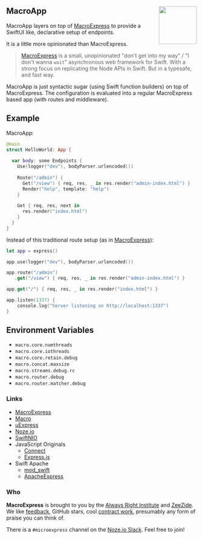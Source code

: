 <h2>MacroApp
  <img src="http://zeezide.com/img/macro/MacroExpressIcon128.png"
       align="right" width="100" height="100" />
</h2>

MacroApp layers on top of 
[MacroExpress](https://github.com/Macro-swift/MacroExpress/)
to provide a SwiftUI like, declarative setup of endpoints.

It is a little more opinionated than MacroExpress.

> [MacroExpress](https://github.com/Macro-swift/MacroExpress/)
> is a small, unopinionated "don't get into my way" / "I don't wanna `wait`" 
> asynchronous web framework for Swift.
> With a strong focus on replicating the Node APIs in Swift.
> But in a typesafe, and fast way.

MacroApp is just syntactic sugar (using Swift function builders) on top of
MacroExpress. The configuration is evaluated into a regular MacroExpress
based app (with routes and middleware).

## Example

MacroApp:

```swift
@main
struct HelloWorld: App {
  
  var body: some Endpoints {
    Use(logger("dev"), bodyParser.urlencoded())
          
    Route("/admin") {
      Get("/view") { req, res, _ in res.render("admin-index.html") }
      Render("help", template: "help")
    }
      
    Get { req, res, next in
      res.render("index.html")
    }
  }
}
```

Instead of this traditional route setup (as in [MacroExpress](https://github.com/Macro-swift/MacroExpress/)):

```swift
let app = express()

app.use(logger("dev"), bodyParser.urlencoded())

app.route("/admin")
   .get("/view") { req, res, _ in res.render("admin-index.html") }

app.get("/") { req, res, _ in res.render("index.html") }

app.listen(1337) {
    console.log("Server listening on http://localhost:1337")
}
```


## Environment Variables

- `macro.core.numthreads`
- `macro.core.iothreads`
- `macro.core.retain.debug`
- `macro.concat.maxsize`
- `macro.streams.debug.rc`
- `macro.router.debug`
- `macro.router.matcher.debug`

### Links

- [MacroExpress](https://github.com/Macro-swift/MacroExpress/)
- [Macro](https://github.com/Macro-swift/Macro/)
- [µExpress](http://www.alwaysrightinstitute.com/microexpress-nio2/)
- [Noze.io](http://noze.io)
- [SwiftNIO](https://github.com/apple/swift-nio)
- JavaScript Originals
  - [Connect](https://github.com/senchalabs/connect)
  - [Express.js](http://expressjs.com/en/starter/hello-world.html)
- Swift Apache
  - [mod_swift](http://mod-swift.org)
  - [ApacheExpress](http://apacheexpress.io)

### Who

**MacroExpress** is brought to you by
the
[Always Right Institute](http://www.alwaysrightinstitute.com)
and
[ZeeZide](http://zeezide.de).
We like 
[feedback](https://twitter.com/ar_institute), 
GitHub stars, 
cool [contract work](http://zeezide.com/en/services/services.html),
presumably any form of praise you can think of.

There is a `#microexpress` channel on the 
[Noze.io Slack](http://slack.noze.io/). Feel free to join!
